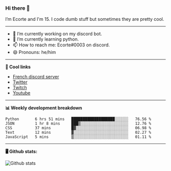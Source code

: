 ### Hi there 👋
I’m Ecorte and I'm 15.
I code dumb stuff but sometimes they are pretty cool.

-------

- 🔭 I’m currently working on my discord bot.
- 🌱 I’m currently learning python.
- 📫 How to reach me: Ecorte#0003 on discord.
- 😄 Pronouns: he/him

-------

**🔗 Cool links**

- [French discord server](https://discord.gg/8bpy2PC)
- [Twitter](https://twitter.com/Ecorteyt)
- [Twitch](https://www.twitch.tv/ecorte)
- [Youtube](https://www.youtube.com/channel/UCOLeHMtMSE4w6jpFGh1AAdA)

-------

**📊 Weekly development breakdown**

<!--START_SECTION:waka-->
```text
Python       6 hrs 51 mins   ███████████████████░░░░░░   76.56 % 
JSON         1 hr 8 mins     ███▒░░░░░░░░░░░░░░░░░░░░░   12.76 % 
CSS          37 mins         █▓░░░░░░░░░░░░░░░░░░░░░░░   06.98 % 
Text         12 mins         ▓░░░░░░░░░░░░░░░░░░░░░░░░   02.27 % 
JavaScript   5 mins          ▒░░░░░░░░░░░░░░░░░░░░░░░░   01.11 % 
```
<!--END_SECTION:waka-->

-------

**🖥️ Github stats:**

![Github stats](https://github-readme-stats.vercel.app/api?username=Ecorte&theme=dark&count_private=true)
